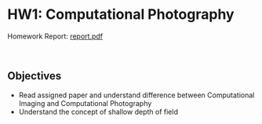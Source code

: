 # HW1: Computational Photography

Homework Report: [report.pdf](HW1_report.pdf)

<br>

## Objectives

- Read assigned paper and understand difference between Computational Imaging and Computational Photography
- Understand the concept of shallow depth of field
